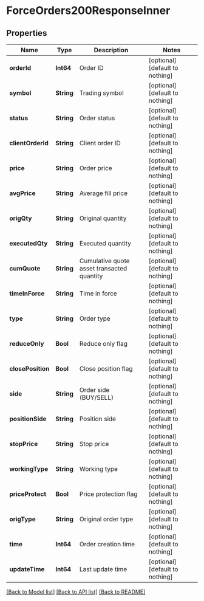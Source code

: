 # ForceOrders200ResponseInner


## Properties
Name | Type | Description | Notes
------------ | ------------- | ------------- | -------------
**orderId** | **Int64** | Order ID | [optional] [default to nothing]
**symbol** | **String** | Trading symbol | [optional] [default to nothing]
**status** | **String** | Order status | [optional] [default to nothing]
**clientOrderId** | **String** | Client order ID | [optional] [default to nothing]
**price** | **String** | Order price | [optional] [default to nothing]
**avgPrice** | **String** | Average fill price | [optional] [default to nothing]
**origQty** | **String** | Original quantity | [optional] [default to nothing]
**executedQty** | **String** | Executed quantity | [optional] [default to nothing]
**cumQuote** | **String** | Cumulative quote asset transacted quantity | [optional] [default to nothing]
**timeInForce** | **String** | Time in force | [optional] [default to nothing]
**type** | **String** | Order type | [optional] [default to nothing]
**reduceOnly** | **Bool** | Reduce only flag | [optional] [default to nothing]
**closePosition** | **Bool** | Close position flag | [optional] [default to nothing]
**side** | **String** | Order side (BUY/SELL) | [optional] [default to nothing]
**positionSide** | **String** | Position side | [optional] [default to nothing]
**stopPrice** | **String** | Stop price | [optional] [default to nothing]
**workingType** | **String** | Working type | [optional] [default to nothing]
**priceProtect** | **Bool** | Price protection flag | [optional] [default to nothing]
**origType** | **String** | Original order type | [optional] [default to nothing]
**time** | **Int64** | Order creation time | [optional] [default to nothing]
**updateTime** | **Int64** | Last update time | [optional] [default to nothing]


[[Back to Model list]](../README.md#models) [[Back to API list]](../README.md#api-endpoints) [[Back to README]](../README.md)


